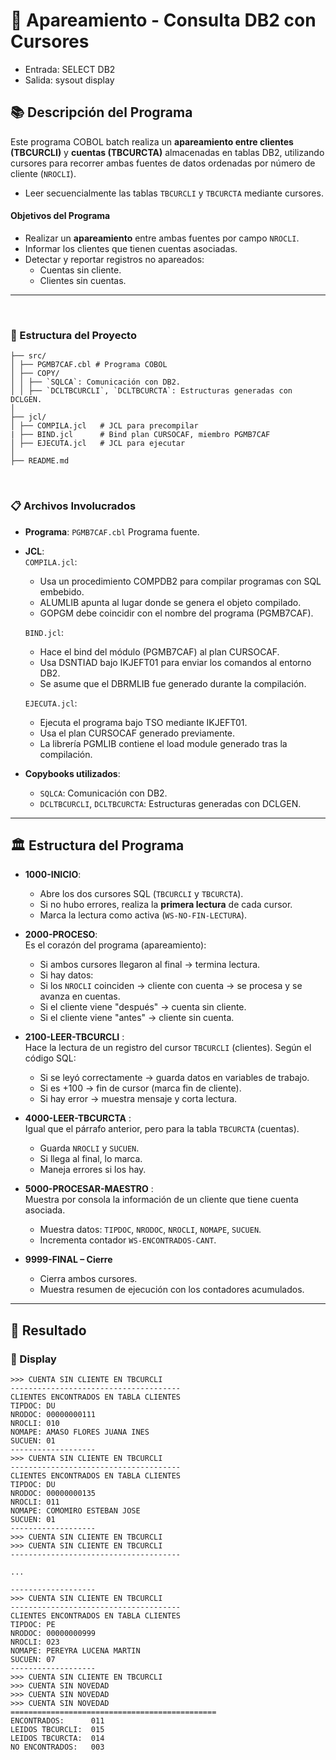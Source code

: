 # 📄 Apareamiento - Consulta DB2 con Cursores 
- Entrada: SELECT DB2
- Salida: sysout display
## 📚 Descripción del Programa
Este programa COBOL batch realiza un **apareamiento entre clientes (TBCURCLI)** y **cuentas (TBCURCTA)** almacenadas en tablas DB2, utilizando cursores para recorrer ambas fuentes de datos ordenadas por número de cliente (`NROCLI`).
- Leer secuencialmente las tablas `TBCURCLI` y `TBCURCTA` mediante cursores.

#### Objetivos del Programa
- Realizar un **apareamiento** entre ambas fuentes por campo `NROCLI`.
- Informar los clientes que tienen cuentas asociadas.
- Detectar y reportar registros no apareados:
  - Cuentas sin cliente.
  - Clientes sin cuentas.
---

</br>

### 🚀 Estructura del Proyecto

```
├── src/
│ ├── PGMB7CAF.cbl # Programa COBOL 
│ ├── COPY/
│ │ ├── `SQLCA`: Comunicación con DB2.
│ │ ├── `DCLTBCURCLI`, `DCLTBCURCTA`: Estructuras generadas con DCLGEN.
│
├── jcl/
│ ├── COMPILA.jcl   # JCL para precompilar
| ├── BIND.jcl      # Bind plan CURSOCAF, miembro PGMB7CAF
│ ├── EJECUTA.jcl   # JCL para ejecutar
│
├── README.md
```
</br>

### 📋 Archivos Involucrados

- **Programa**: `PGMB7CAF.cbl` Programa fuente.
- **JCL**: \
`COMPILA.jcl`:
  - Usa un procedimiento COMPDB2 para compilar programas con SQL embebido.
  - ALUMLIB apunta al lugar donde se genera el objeto compilado.
  - GOPGM debe coincidir con el nombre del programa (PGMB7CAF).

  `BIND.jcl`: 
  - Hace el bind del módulo (PGMB7CAF) al plan CURSOCAF.
  - Usa DSNTIAD bajo IKJEFT01 para enviar los comandos al entorno DB2.
  - Se asume que el DBRMLIB fue generado durante la compilación.

  `EJECUTA.jcl`: 
  - Ejecuta el programa bajo TSO mediante IKJEFT01.
  - Usa el plan CURSOCAF generado previamente.
  - La librería PGMLIB contiene el load module generado tras la compilación.

- **Copybooks utilizados**:
  - `SQLCA`: Comunicación con DB2.
  - `DCLTBCURCLI`, `DCLTBCURCTA`: Estructuras generadas con DCLGEN.
---

## 🏛️ Estructura del Programa 
- **1000-INICIO**: 
  - Abre los dos cursores SQL (`TBCURCLI` y `TBCURCTA`).
  - Si no hubo errores, realiza la **primera lectura** de cada cursor.
  - Marca la lectura como activa (`WS-NO-FIN-LECTURA`).

- **2000-PROCESO**: \
Es el corazón del programa (apareamiento):
  - Si ambos cursores llegaron al final → termina lectura.
  - Si hay datos:
  - Si los `NROCLI` coinciden → cliente con cuenta → se procesa y se avanza en cuentas.
  - Si el cliente viene "después" → cuenta sin cliente.
  - Si el cliente viene "antes" → cliente sin cuenta.

- **2100-LEER-TBCURCLI** : \
Hace la lectura de un registro del cursor `TBCURCLI` (clientes). Según el código SQL:
  - Si se leyó correctamente → guarda datos en variables de trabajo.
  - Si es +100 → fin de cursor (marca fin de cliente).
  - Si hay error → muestra mensaje y corta lectura.

- **4000-LEER-TBCURCTA** : \
Igual que el párrafo anterior, pero para la tabla `TBCURCTA` (cuentas).
  - Guarda `NROCLI` y `SUCUEN`.
  - Si llega al final, lo marca.
  - Maneja errores si los hay.

- **5000-PROCESAR-MAESTRO** : \
Muestra por consola la información de un cliente que tiene cuenta asociada.
  - Muestra datos: `TIPDOC`, `NRODOC`, `NROCLI`, `NOMAPE`, `SUCUEN`.
  - Incrementa contador `WS-ENCONTRADOS-CANT`.

- **9999-FINAL – Cierre**
  - Cierra ambos cursores.
  - Muestra resumen de ejecución con los contadores acumulados.

---


## 🎯 Resultado

### 💬 Display 
```TEXT
>>> CUENTA SIN CLIENTE EN TBCURCLI             
--------------------------------------         
CLIENTES ENCONTRADOS EN TABLA CLIENTES         
TIPDOC: DU                                     
NRODOC: 00000000111                            
NROCLI: 010                                    
NOMAPE: AMASO FLORES JUANA INES                
SUCUEN: 01                                     
-------------------                            
>>> CUENTA SIN CLIENTE EN TBCURCLI             
--------------------------------------         
CLIENTES ENCONTRADOS EN TABLA CLIENTES         
TIPDOC: DU                                     
NRODOC: 00000000135                            
NROCLI: 011                                    
NOMAPE: COMOMIRO ESTEBAN JOSE                  
SUCUEN: 01                                     
-------------------                            
>>> CUENTA SIN CLIENTE EN TBCURCLI             
>>> CUENTA SIN CLIENTE EN TBCURCLI             
--------------------------------------    

...

-------------------                                   
>>> CUENTA SIN CLIENTE EN TBCURCLI                    
--------------------------------------                
CLIENTES ENCONTRADOS EN TABLA CLIENTES                
TIPDOC: PE                                            
NRODOC: 00000000999                                   
NROCLI: 023                                           
NOMAPE: PEREYRA LUCENA MARTIN                         
SUCUEN: 07                                            
-------------------                                   
>>> CUENTA SIN CLIENTE EN TBCURCLI                    
>>> CUENTA SIN NOVEDAD                                
>>> CUENTA SIN NOVEDAD                                
>>> CUENTA SIN NOVEDAD                                
==============================================        
ENCONTRADOS:      011                                 
LEIDOS TBCURCLI:  015                                 
LEIDOS TBCURCTA:  014                                 
NO ENCONTRADOS:   003                                 
```